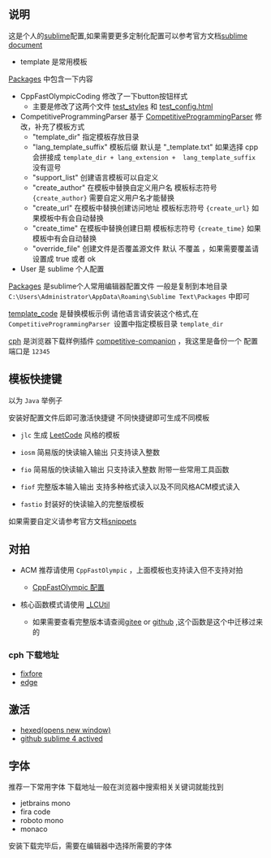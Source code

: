 ## 说明

这是个人的[sublime](https://www.sublimetext.com/)配置,如果需要更多定制化配置可以参考官方文档[sublime document](https://docs.sublimetext.io/)

- template 是常用模板

  

[Packages](./Packages) 中包含一下内容

- CppFastOlympicCoding 修改了一下button按钮样式
  - 主要是修改了这两个文件 [test_styles](/Packages/CppFastOlympicCoding/Highlight/test_styles.css) 和 [test_config.html](/Packages/CppFastOlympicCoding/Highlight/test_config.html)
- CompetitiveProgrammingParser 基于 [CompetitiveProgrammingParser](https://github.com/codeuniverse101/CompetitiveProgrammingParser) 修改，补充了模板方式 
  - "template_dir" 指定模板存放目录
  - "lang_template_suffix" 模板后缀 默认是 "_template.txt" 如果选择 cpp 会拼接成 `template_dir + lang_extension +  lang_template_suffix  `  没有逗号
  - "support_list" 创建语言模板可以自定义
  - "create_author" 在模板中替换自定义用户名 模板标志符号 `{create_author}` 需要自定义用户名才能替换
  - "create_url" 在模板中替换创建访问地址 模板标志符号 `{create_url}` 如果模板中有会自动替换
  - "create_time" 在模板中替换创建日期 模板标志符号 `{create_time}` 如果模板中有会自动替换
  - "override_file"  创建文件是否覆盖源文件 默认 不覆盖 ，如果需要覆盖请设置成 true 或者 ok
- User 是 sublime 个人配置



[Packages](./Packages) 是sublime个人常用编辑器配置文件 一般是复制到本地目录 `C:\Users\Administrator\AppData\Roaming\Sublime Text\Packages` 中即可



[template_code](./template_code) 是替换模板示例 请他语言请安装这个格式,在 `CompetitiveProgrammingParser `设置中指定模板目录 `template_dir`



[cph](./cph) 是浏览器下载样例插件 [competitive-companion](https://github.com/jmerle/competitive-companion) ，我这里是备份一个 配置端口是 `12345`

## 模板快捷键

以为 `Java` 举例子



安装好配置文件后即可激活快捷键 不同快捷键即可生成不同模板

- `jlc` 生成 [LeetCode](https://leetcode.cn) 风格的模板

- `iosm` 简易版的快读输入输出 只支持读入整数
- `fio` 简易版的快读输入输出  只支持读入整数 附带一些常用工具函数
- `fiof` 完整版本输入输出 支持多种格式读入以及不同风格ACM模式读入
- `fastio` 封装好的快读输入的完整版模板



如果需要自定义请参考官方文档[snippets](https://docs.sublimetext.io/guide/extensibility/snippets.html)

## 对拍

- ACM 推荐请使用 `CppFastOlympic` ，上面模板也支持读入但不支持对拍
  - [CppFastOlympic 配置](https://verytoolz.com/blog/06a6e6743a/)

- 核心函数模式请使用 [_LCUtil](./_LCUtil.java) 
  - 如果需要查看完整版本请查阅[gitee](https://gitee.com/wuxin0011/LeetCode) or [github](https://github.com/wuxin0011/LeetCode) ,这个函数是这个中迁移过来的



### cph 下载地址

- [fixfore](https://addons.mozilla.org/zh-CN/firefox/addon/competitive-companion/)
- [edge](https://github.com/jmerle/competitive-companion/releases/tag)

## 激活

- [hexed(opens new window)](https://hexed.it/)
- [github sublime 4 actived](https://gist.github.com/skoqaq/3f3e8f28e23c881143cef9cf49d821ff)



## 字体

推荐一下常用字体 下载地址一般在浏览器中搜索相关关键词就能找到

- jetbrains mono
- fira code
- roboto mono
- monaco

安装下载完毕后，需要在编辑器中选择所需要的字体